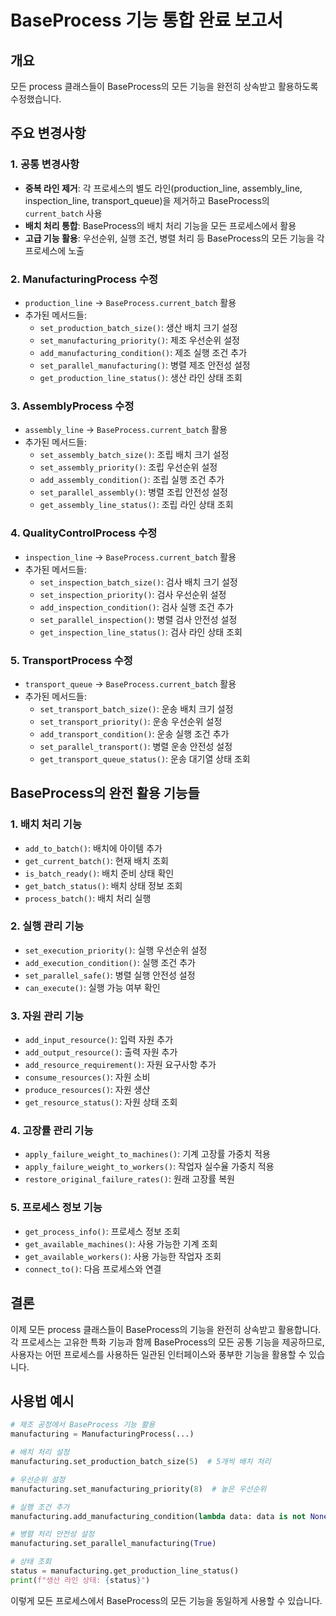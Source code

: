 # BaseProcess 기능 통합 완료 보고서

## 개요
모든 process 클래스들이 BaseProcess의 모든 기능을 완전히 상속받고 활용하도록 수정했습니다.

## 주요 변경사항

### 1. 공통 변경사항
- **중복 라인 제거**: 각 프로세스의 별도 라인(production_line, assembly_line, inspection_line, transport_queue)을 제거하고 BaseProcess의 `current_batch` 사용
- **배치 처리 통합**: BaseProcess의 배치 처리 기능을 모든 프로세스에서 활용
- **고급 기능 활용**: 우선순위, 실행 조건, 병렬 처리 등 BaseProcess의 모든 기능을 각 프로세스에 노출

### 2. ManufacturingProcess 수정
- `production_line` → `BaseProcess.current_batch` 활용
- 추가된 메서드들:
  - `set_production_batch_size()`: 생산 배치 크기 설정
  - `set_manufacturing_priority()`: 제조 우선순위 설정
  - `add_manufacturing_condition()`: 제조 실행 조건 추가
  - `set_parallel_manufacturing()`: 병렬 제조 안전성 설정
  - `get_production_line_status()`: 생산 라인 상태 조회

### 3. AssemblyProcess 수정
- `assembly_line` → `BaseProcess.current_batch` 활용
- 추가된 메서드들:
  - `set_assembly_batch_size()`: 조립 배치 크기 설정
  - `set_assembly_priority()`: 조립 우선순위 설정
  - `add_assembly_condition()`: 조립 실행 조건 추가
  - `set_parallel_assembly()`: 병렬 조립 안전성 설정
  - `get_assembly_line_status()`: 조립 라인 상태 조회

### 4. QualityControlProcess 수정
- `inspection_line` → `BaseProcess.current_batch` 활용
- 추가된 메서드들:
  - `set_inspection_batch_size()`: 검사 배치 크기 설정
  - `set_inspection_priority()`: 검사 우선순위 설정
  - `add_inspection_condition()`: 검사 실행 조건 추가
  - `set_parallel_inspection()`: 병렬 검사 안전성 설정
  - `get_inspection_line_status()`: 검사 라인 상태 조회

### 5. TransportProcess 수정
- `transport_queue` → `BaseProcess.current_batch` 활용
- 추가된 메서드들:
  - `set_transport_batch_size()`: 운송 배치 크기 설정
  - `set_transport_priority()`: 운송 우선순위 설정
  - `add_transport_condition()`: 운송 실행 조건 추가
  - `set_parallel_transport()`: 병렬 운송 안전성 설정
  - `get_transport_queue_status()`: 운송 대기열 상태 조회

## BaseProcess의 완전 활용 기능들

### 1. 배치 처리 기능
- `add_to_batch()`: 배치에 아이템 추가
- `get_current_batch()`: 현재 배치 조회
- `is_batch_ready()`: 배치 준비 상태 확인
- `get_batch_status()`: 배치 상태 정보 조회
- `process_batch()`: 배치 처리 실행

### 2. 실행 관리 기능
- `set_execution_priority()`: 실행 우선순위 설정
- `add_execution_condition()`: 실행 조건 추가
- `set_parallel_safe()`: 병렬 실행 안전성 설정
- `can_execute()`: 실행 가능 여부 확인

### 3. 자원 관리 기능
- `add_input_resource()`: 입력 자원 추가
- `add_output_resource()`: 출력 자원 추가
- `add_resource_requirement()`: 자원 요구사항 추가
- `consume_resources()`: 자원 소비
- `produce_resources()`: 자원 생산
- `get_resource_status()`: 자원 상태 조회

### 4. 고장률 관리 기능
- `apply_failure_weight_to_machines()`: 기계 고장률 가중치 적용
- `apply_failure_weight_to_workers()`: 작업자 실수율 가중치 적용
- `restore_original_failure_rates()`: 원래 고장률 복원

### 5. 프로세스 정보 기능
- `get_process_info()`: 프로세스 정보 조회
- `get_available_machines()`: 사용 가능한 기계 조회
- `get_available_workers()`: 사용 가능한 작업자 조회
- `connect_to()`: 다음 프로세스와 연결

## 결론
이제 모든 process 클래스들이 BaseProcess의 기능을 완전히 상속받고 활용합니다. 
각 프로세스는 고유한 특화 기능과 함께 BaseProcess의 모든 공통 기능을 제공하므로, 
사용자는 어떤 프로세스를 사용하든 일관된 인터페이스와 풍부한 기능을 활용할 수 있습니다.

## 사용법 예시

```python
# 제조 공정에서 BaseProcess 기능 활용
manufacturing = ManufacturingProcess(...)

# 배치 처리 설정
manufacturing.set_production_batch_size(5)  # 5개씩 배치 처리

# 우선순위 설정
manufacturing.set_manufacturing_priority(8)  # 높은 우선순위

# 실행 조건 추가
manufacturing.add_manufacturing_condition(lambda data: data is not None)

# 병렬 처리 안전성 설정
manufacturing.set_parallel_manufacturing(True)

# 상태 조회
status = manufacturing.get_production_line_status()
print(f"생산 라인 상태: {status}")
```

이렇게 모든 프로세스에서 BaseProcess의 모든 기능을 동일하게 사용할 수 있습니다.
